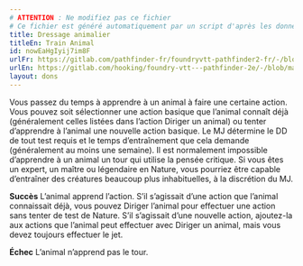 ```yaml
---
# ATTENTION : Ne modifiez pas ce fichier
# Ce fichier est généré automatiquement par un script d'après les données du module Foundry VTT officiel et de sa traduction
title: Dressage animalier
titleEn: Train Animal
id: nowEaHgIyij7im8F
urlFr: https://gitlab.com/pathfinder-fr/foundryvtt-pathfinder2-fr/-/blob/master/data/feats/nowEaHgIyij7im8F.htm
urlEn: https://gitlab.com/hooking/foundry-vtt---pathfinder-2e/-/blob/master/packs/data/feats.db/train-animal.json
layout: dons
---
```

Vous passez du temps à apprendre à un animal à faire une certaine action. Vous pouvez soit sélectionner une action basique que l’animal connaît déjà (généralement celles listées dans l’action Diriger un animal) ou tenter d’apprendre à l’animal une nouvelle action basique. Le MJ détermine le DD de tout test requis et le temps d’entraînement que cela demande (généralement au moins une semaine). Il est normalement impossible d’apprendre à un animal un tour qui utilise la pensée critique. Si vous êtes un expert, un maître ou légendaire en Nature, vous pourriez être capable d’entraîner des créatures beaucoup plus inhabituelles, à la discrétion du MJ.

**Succès** L’animal apprend l’action. S’il s’agissait d’une action que l’animal connaissait déjà, vous pouvez Diriger l’animal pour effectuer une action sans tenter de test de Nature. S’il s’agissait d’une nouvelle action, ajoutez-la aux actions que l’animal peut effectuer avec Diriger un animal, mais vous devez toujours effectuer le jet.

**Échec** L’animal n’apprend pas le tour.
